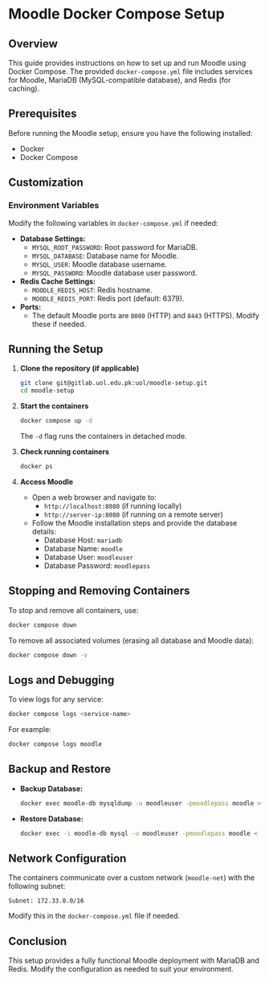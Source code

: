 # Moodle Docker Compose Setup

## Overview
This guide provides instructions on how to set up and run Moodle using Docker Compose. The provided `docker-compose.yml` file includes services for Moodle, MariaDB (MySQL-compatible database), and Redis (for caching).

## Prerequisites
Before running the Moodle setup, ensure you have the following installed:
- Docker
- Docker Compose

## Customization
### Environment Variables
Modify the following variables in `docker-compose.yml` if needed:
- **Database Settings:**
  - `MYSQL_ROOT_PASSWORD`: Root password for MariaDB.
  - `MYSQL_DATABASE`: Database name for Moodle.
  - `MYSQL_USER`: Moodle database username.
  - `MYSQL_PASSWORD`: Moodle database user password.
- **Redis Cache Settings:**
  - `MOODLE_REDIS_HOST`: Redis hostname.
  - `MOODLE_REDIS_PORT`: Redis port (default: 6379).
- **Ports:**
  - The default Moodle ports are `8080` (HTTP) and `8443` (HTTPS). Modify these if needed.

## Running the Setup
1. **Clone the repository (if applicable)**
   ```bash
   git clone git@gitlab.uol.edu.pk:uol/moodle-setup.git
   cd moodle-setup
   ```

2. **Start the containers**
   ```bash
   docker compose up -d
   ```
   The `-d` flag runs the containers in detached mode.

3. **Check running containers**
   ```bash
   docker ps
   ```

4. **Access Moodle**
   - Open a web browser and navigate to:
     - `http://localhost:8080` (if running locally)
     - `http://server-ip:8080` (if running on a remote server)
   - Follow the Moodle installation steps and provide the database details:
     - Database Host: `mariadb`
     - Database Name: `moodle`
     - Database User: `moodleuser`
     - Database Password: `moodlepass`

## Stopping and Removing Containers
To stop and remove all containers, use:
```bash
docker compose down
```

To remove all associated volumes (erasing all database and Moodle data):
```bash
docker compose down -v
```

## Logs and Debugging
To view logs for any service:
```bash
docker compose logs <service-name>
```
For example:
```bash
docker compose logs moodle
```

## Backup and Restore
- **Backup Database:**
  ```bash
  docker exec moodle-db mysqldump -u moodleuser -pmoodlepass moodle > moodle-backup.sql
  ```
- **Restore Database:**
  ```bash
  docker exec -i moodle-db mysql -u moodleuser -pmoodlepass moodle < moodle-backup.sql
  ```

## Network Configuration
The containers communicate over a custom network (`moodle-net`) with the following subnet:
```
Subnet: 172.33.0.0/16
```
Modify this in the `docker-compose.yml` file if needed.

## Conclusion
This setup provides a fully functional Moodle deployment with MariaDB and Redis. Modify the configuration as needed to suit your environment.

